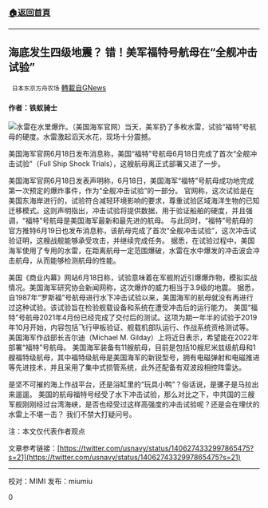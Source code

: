 ###  [:house:返回首頁](https://github.com/ourhimalayas/txt)
---

## 海底发生四级地震？ 错！美军福特号航母在“全舰冲击试验”
` 日本东京方舟农场` [轉載自GNews](https://gnews.org/zh-hans/1338964/)

#### 作者：铁蚁骑士

![]()![](https://gnews-media-offload.s3.amazonaws.com/wp-content/uploads/2021/06/21085330/6F186655-7FD3-435F-A89B-3BA972E2E572.jpeg)水雷在水里爆炸。（美国海军官网）当天，美军扔了多枚水雷，试验“福特”号航母的硬度。水雷激起滔天水花，现场十分震撼。

美国海军官网6月18日发布消息称，美国“福特”号航母6月18日完成了首次“全舰冲击试验”（Full Ship Shock Trials），这艘航母离正式部署又进了一步。

美国海军官网6月18日发表声明称，6月18日，美国海军“福特”号航母成功地完成第一次预定的爆炸事件，作为“全舰冲击试验”的一部分。 官网称，这次试验是在美国东海岸进行的，试验符合减轻环境影响的要求，尊重试验区域海洋生物的已知迁移模式。这则声明指出，冲击试验将提供数据，用于验证船舶的硬度，并且强调，“福特”号航母是美国海军最新和最先进的航母。 与此同时，“福特”号航母的官方推特6月19日也发布消息称，该航母完成了首次“全舰冲击试验”，这次冲击试验证明，这艘战舰能够承受攻击，并继续完成任务。 据悉，在试验过程中，美国海军使用了专用的水雷，在距离航母一定范围爆破，水雷在水中爆发的冲击波会冲击航母，从而能够检测航母的性能。

美国《商业内幕》网站6月18日称，试验意味着在军舰附近引爆爆炸物，模拟实战情况。美国海军研究协会新闻网称，这次爆炸的威力相当于3.9级的地震。 据悉，自1987年“罗斯福”号航母进行水下冲击试验以来，美国海军的航母就没有再进行过这种试验。该试验旨在检验舰载设备和系统在遭受冲击后的运行能力。 美国“福特”号航母2021年4月份已经完成了交付后的测试。这项为期一年半的试验于2019年10月开始，内容包括飞行甲板验证、舰载机部队运行、作战系统资格测试等。 美国海军作战部长吉尔迪（Michael M. Gilday）上将近日表示，希望能在2022年部署“福特”号航母。 美国海军装备有11艘航母，目前是包括10艘尼米兹级航母和1艘福特级航母，其中福特级航母是美国海军的新锐型号，拥有电磁弹射和电磁推进等先进技术，并且采用了集中式损管系统，此外还配备有双波段相控阵雷达。

是坚不可摧的海上作战平台，还是浴缸里的“玩具小鸭”？俗话说，是骡子是马拉出来遛遛。 美国的航母福特号经受了水下冲击试验，那么对比之下，中共国的三艘军舰刚刚经过台湾海峡，是否也经受过这样高强度的冲击试验呢？还是会在埋伏的水雷上不堪一击？ 我们不禁大打疑问号。

注：本文仅代表作者观点

文章参考链接：[https://twitter.com/usnavy/status/1406274332997865475?s=21](https://twitter.com/usnavy/status/1406274332997865475?s=21)

* * *

校对：MIMI 发布：miumiu

0
